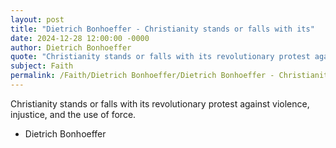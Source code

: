 ```yaml
---
layout: post
title: "Dietrich Bonhoeffer - Christianity stands or falls with its"
date: 2024-12-28 12:00:00 -0000
author: Dietrich Bonhoeffer
quote: "Christianity stands or falls with its revolutionary protest against violence, injustice, and the use of force."
subject: Faith
permalink: /Faith/Dietrich Bonhoeffer/Dietrich Bonhoeffer - Christianity stands or falls with its
---
```


Christianity stands or falls with its revolutionary protest against violence, injustice, and the use of force.

- Dietrich Bonhoeffer
